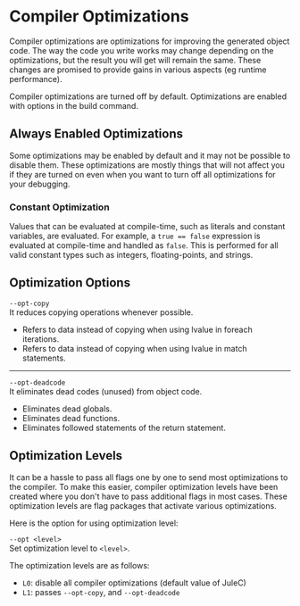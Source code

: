 # Compiler Optimizations

Compiler optimizations are optimizations for improving the generated object code.
The way the code you write works may change depending on the optimizations, but the result you will get will remain the same.
These changes are promised to provide gains in various aspects (eg runtime performance).

Compiler optimizations are turned off by default.
Optimizations are enabled with options in the build command.

## Always Enabled Optimizations

Some optimizations may be enabled by default and it may not be possible to disable them. These optimizations are mostly things that will not affect you if they are turned on even when you want to turn off all optimizations for your debugging.

### Constant Optimization

Values ​​that can be evaluated at compile-time, such as literals and constant variables, are evaluated. For example, a `true == false` expression is evaluated at compile-time and handled as `false`. This is performed for all valid constant types such as integers, floating-points, and strings.

## Optimization Options

`--opt-copy` \
It reduces copying operations whenever possible.

- Refers to data instead of copying when using lvalue in foreach iterations.
- Refers to data instead of copying when using lvalue in match statements.

---

`--opt-deadcode` \
It eliminates dead codes (unused) from object code.

- Eliminates dead globals.
- Eliminates dead functions.
- Eliminates followed statements of the return statement.

## Optimization Levels

It can be a hassle to pass all flags one by one to send most optimizations to the compiler.
To make this easier, compiler optimization levels have been created where you don't have to pass additional flags in most cases.
These optimization levels are flag packages that activate various optimizations.

Here is the option for using optimization level:

`--opt <level>` \
Set optimization level to `<level>`.

The optimization levels are as follows:

- ``L0``: disable all compiler optimizations (default value of JuleC)
- ``L1``: passes ``--opt-copy``, and ``--opt-deadcode``

